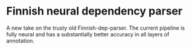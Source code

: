 # Finnish neural dependency parser

A new take on the trusty old Finnish-dep-parser. The current pipeline is fully neural and has a substantially better accuracy in all layers of annotation.


